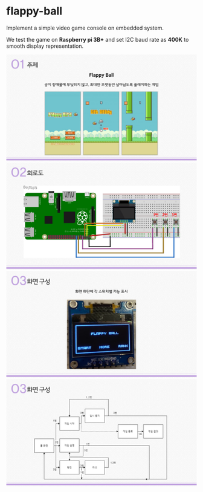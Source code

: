 # flappy-ball
Implement a simple video game console on embedded system. 

We test the game on **Raspberry pi 3B+** and set I2C baud rate as **400K** to smooth display representation.

![주제](./image/slide1.png)
![회로도](./image/slide2.png)
![화면구성](./image/slide3.png)
![흐름도](./image/slide4.png)
